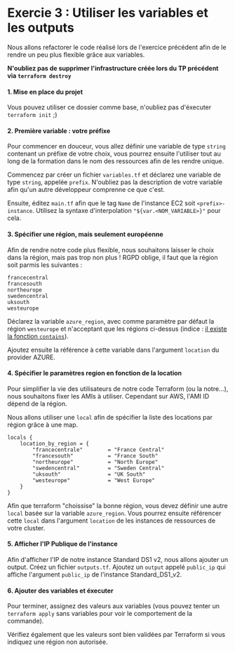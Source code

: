 # Exercie 3 : Utiliser les variables et les outputs
Nous allons refactorer le code réalisé lors de l'exercice précédent afin de le rendre un peu plus flexible grâce aux variables.

**N'oubliez pas de supprimer l'infrastructure créée lors du TP précédent via `terraform destroy`**

#### 1. Mise en place du projet
Vous pouvez utiliser ce dossier comme base, n'oubliez pas d'éxecuter `terraform init` ;)

#### 2. Première variable : votre préfixe
Pour commencer en douceur, vous allez définir une variable de type `string` contenant un préfixe de votre choix, vous pourrez ensuite l'utiliser tout au long de la formation dans le nom des ressources afin de les rendre unique.

Commencez par créer un fichier `variables.tf` et déclarez une variable de type `string`, appelée `prefix`. N'oubliez pas la description de votre variable afin qu'un autre développeur comprenne ce que c'est.

Ensuite, éditez `main.tf` afin que le tag `Name` de l'instance EC2 soit `<prefix>-instance`. Utilisez la syntaxe d'interpolation `"${var.<NOM_VARIABLE>}"` pour cela.

#### 3. Spécifier une région, mais seulement européenne
Afin de rendre notre code plus flexible, nous souhaitons laisser le choix dans la région, mais pas trop non plus ! RGPD oblige, il faut que la région soit parmis les suivantes :

```
francecentral
francesouth
northeurope
swedencentral
uksouth
westeurope
```

Déclarez la variable `azure_region`, avec comme paramètre par défaut la région `westeurope` et n'acceptant que les régions ci-dessus (indice : [il existe la fonction `contains`](https://www.terraform.io/docs/language/functions/contains.html)).

Ajoutez ensuite la référence à cette variable dans l'argument `location` du provider AZURE.

#### 4. Spécifier le paramètres region en fonction de la location
Pour simplifier la vie des utilisateurs de notre code Terraform (ou la notre...), nous souhaitons fixer les AMIs à utiliser. Cependant sur AWS, l'AMI ID dépend de la région.

Nous allons utiliser une `local` afin de spécifier la liste des locations par région grâce à une map.

```
locals {
    location_by_region = {
        "francecentrale"        = "France Central"
        "francesouth"           = "France South"
        "northeurope"           = "North Europe"
        "swedencentral"         = "Sweden Central"
        "uksouth"               = "UK South"
        "westeurope"            = "West Europe"
    }
}
```

Afin que terraform "choissise" la bonne région, vous devez définir une autre `local` basée sur la variable `azure_region`. Vous pourrez ensuite référencer cette `local` dans l'argument `location` de les instances de ressources de votre cluster.

#### 5. Afficher l'IP Publique de l'instance

Afin d'afficher l'IP de notre instance Standard DS1 v2, nous allons ajouter un output. Créez un fichier `outputs.tf`. Ajoutez un `output` appelé `public_ip` qui affiche l'argument `public_ip` de l'instance Standard_DS1_v2.

#### 6. Ajouter des variables et éxecuter

Pour terminer, assignez des valeurs aux variables (vous pouvez tenter un `terraform apply` sans variables pour voir le comportement de la commande).

Vérifiez également que les valeurs sont bien validées par Terraform si vous indiquez une région non autorisée.